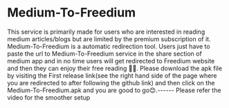 # Medium-To-Freedium
This service is primarily made for users who are interested in reading medium articles/blogs but are limited by the premium subscription of it.
Medium-To-Freedium is a automatic redirection tool.
Users just have to paste the url to Medium-To-Freedium service in the share section of medium app and in no time users will get redirected to Freedium website and then they can enjoy their free reading 🎉😊.
Please download the apk file by visiting the First release link(see the right hand side of the page where you are redirected to after following the github link) and then click on the Medium-To-Freedium.apk and you are good to go😊.------
Please refer the video for the smoother setup
